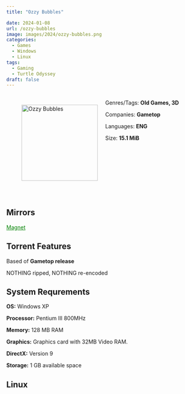 ```yaml
---
title: "Ozzy Bubbles"

date: 2024-01-08
url: /ozzy-bubbles
image: images/2024/ozzy-bubbles.png
categories:
  - Games
  - Windows
  - Linux
tags:
  - Gaming
  - Turtle Odyssey
draft: false
---
```

##
<figure style="float: left; margin-right: 20px;">
  <img src="/images/2024/ozzy-bubbles.png" alt="Ozzy Bubbles" style="width: 200px;">
</figure>

Genres/Tags: **Old Games, 3D**

Companies: **Gametop**

Languages: **ENG**

Size: **15.1 MiB**
# ⠀
# ⠀

## Mirrors
<a href="magnet:?xt=urn:btih:R4OANZVSDZLZAHSXC5VJDW2EZ2CTQF3U&dn=Ozzy%20Bubbles" style="color: green;">Magnet</a>

## Torrent Features
Based of **Gametop release**

NOTHING ripped, NOTHING re-encoded

## System Requrements
**OS:** Windows XP

**Processor:** Pentium III 800MHz

**Memory:** 128 MB RAM

**Graphics:** Graphics card with 32MB Video RAM.

**DirectX:** Version 9

**Storage:** 1 GB available space


## Linux
